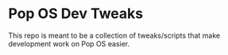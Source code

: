 # Pop OS Dev Tweaks

This repo is meant to be a collection of tweaks/scripts that 
make development work on Pop OS easier.